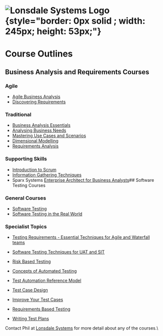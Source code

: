 # ![Lonsdale Systems Logo](http://lonsdalesystems.com/site/img/logo.gif){style="border: 0px solid ; width: 245px; height: 53px;"}

# Course Outlines

## Business Analysis and Requirements Courses

### Agile

-   [Agile Business Analysis]()
-   [Discovering Requirements]()

### Traditional

-   [Business Analysis Essentials]()
-   [Analysing Business Needs](http://lonsdalesystems.com/site/course/outline_show.php?name=analysing_business_needs&print=1)
-   [Mastering Use Cases and Scenarios](http://lonsdalesystems.com/site/course/outline_show.php?name=mastering_use_cases&print=1)
-   [Dimensional Modelling](http://lonsdalesystems.com/site/course/dimensional_modelling.php?print=1)
-   [Requirements Analysis](http://lonsdalesystems.com/site/course/requirements_analysis.php?print=1)

### Supporting Skills

-   [Introduction to Scrum](http://lonsdalesystems.com/site/course/outline_show.php?name=scrum_overview&print=1)
-   [Information Gathering Techniques](http://lonsdalesystems.com/site/course/information_gathering_techniques.php?print=1)
-   Sparx Systems [Enterprise Architect for Business Analysts](http://lonsdalesystems.com/site/course/ea_for_business_analysts.php?print=1)## Software Testing Courses 

### General Courses

-   [Software Testing](http://lonsdalesystems.com/site/course/outline_show.php?name=software_testing_3_day&print=1)
-   [Software Testing in the Real World](http://lonsdalesystems.com/site/course/outline_show.php?name=software_testing_real_world&print=1)

### Specialist Topics
- [Testing Requirements - Essential Techniques for Agile and Waterfall teams](Testing%20Requirements)

-   [Software Testing Techniques for UAT and SIT](http://lonsdalesystems.com/site/course/techniques_for_uat_and_sit.php?print=1)
-   [Risk Based Testing](http://lonsdalesystems.com/site/course/outline_show.php?name=risk_based_testing&print=1)
-   [Concepts of Automated Testing](http://lonsdalesystems.com/site/course/concepts_of_automated_testing.php?print=1)
-   [Test Automation Reference Model](http://www.lonsdalesystems.com/site/course/outline_show.php?name=test_automation_reference_model&print=1)
-   [Test Case Design](http://lonsdalesystems.com/site/course/test_case_design_techniques.php?print=1)
-   [Improve Your Test Cases](http://lonsdalesystems.com/site/course/outline_show.php?name=improve_your_test_cases&print=1)
-   [Requirements Based Testing](http://lonsdalesystems.com/site/course/requirements_based_testing.php?print=1)
-   [Writing Test Plans](http://lonsdalesystems.com/site/course/writing_test_plans.php?print=1)

Contact Phil at [Lonsdale Systems](mailto:phil@lonsdalesystems.com) for more detail about any of the courses.\
